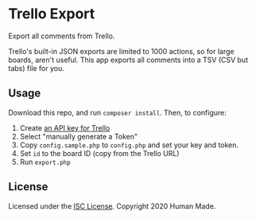 # Trello Export

Export all comments from Trello.

Trello's built-in JSON exports are limited to 1000 actions, so for large boards, aren't useful. This app exports all comments into a TSV (CSV but tabs) file for you.

## Usage

Download this repo, and run `composer install`. Then, to configure:

1. Create [an API key for Trello](https://trello.com/app-key)
2. Select "manually generate a Token"
3. Copy `config.sample.php` to `config.php` and set your key and token.
4. Set `id` to the board ID (copy from the Trello URL)
5. Run `export.php`

## License

Licensed under the [ISC License](LICENSE). Copyright 2020 Human Made.
